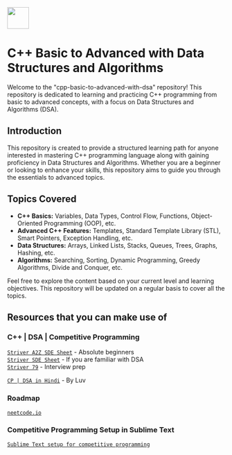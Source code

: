 <img src="https://user-images.githubusercontent.com/74038190/212284087-bbe7e430-757e-4901-90bf-4cd2ce3e1852.gif" width = "50">

# C++ Basic to Advanced with Data Structures and Algorithms

Welcome to the "cpp-basic-to-advanced-with-dsa" repository! This repository is dedicated to learning and practicing C++ programming from basic to advanced concepts, with a focus on Data Structures and Algorithms (DSA).

## Introduction

This repository is created to provide a structured learning path for anyone interested in mastering C++ programming language along with gaining proficiency in Data Structures and Algorithms. Whether you are a beginner or looking to enhance your skills, this repository aims to guide you through the essentials to advanced topics.

## Topics Covered

- **C++ Basics:** Variables, Data Types, Control Flow, Functions, Object-Oriented Programming (OOP), etc.
- **Advanced C++ Features:** Templates, Standard Template Library (STL), Smart Pointers, Exception Handling, etc.
- **Data Structures:** Arrays, Linked Lists, Stacks, Queues, Trees, Graphs, Hashing, etc.
- **Algorithms:** Searching, Sorting, Dynamic Programming, Greedy Algorithms, Divide and Conquer, etc.

Feel free to explore the content based on your current level and learning objectives.
This repository will be updated on a regular basis to cover all the topics.

## Resources that you can make use of

### C++ | DSA | Competitive Programming
[`Striver A2Z SDE Sheet`](https://takeuforward.org/strivers-a2z-dsa-course/strivers-a2z-dsa-course-sheet-2/) -  Absolute beginners<br>
[`Striver SDE Sheet`](https://takeuforward.org/interviews/strivers-sde-sheet-top-coding-interview-problems/) -  If you are familiar with DSA<br>
[`Striver 79`](https://takeuforward.org/interview-sheets/strivers-79-last-moment-dsa-sheet-ace-interviews/) -  Interview prep<br>

[`CP | DSA in Hindi`](https://www.youtube.com/playlist?list=PLauivoElc3ggagradg8MfOZreCMmXMmJ-) - By Luv<br>

### Roadmap 
[`neetcode.io`](https://neetcode.io/roadmap) 

### Competitive Programming Setup in Sublime Text

[`Sublime Text setup for competitive programming`](https://github.com/mounishvatti/competitive-programming-setup)
